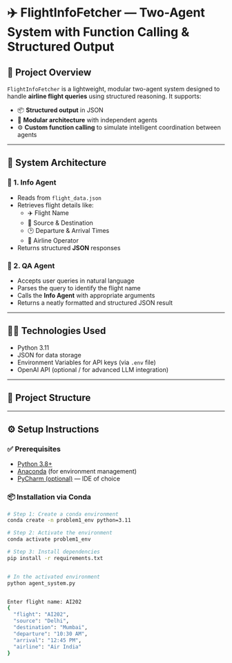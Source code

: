 # ✈️ FlightInfoFetcher — Two-Agent System with Function Calling & Structured Output

## 📌 Project Overview
`FlightInfoFetcher` is a lightweight, modular two-agent system designed to handle **airline flight queries** using structured reasoning. It supports:
- 📦 **Structured output** in JSON
- 🧠 **Modular architecture** with independent agents
- ⚙️ **Custom function calling** to simulate intelligent coordination between agents

---

## 🤖 System Architecture

### 🔹 1. **Info Agent**
- Reads from `flight_data.json`
- Retrieves flight details like:
  - ✈️ Flight Name
  - 🛫 Source & Destination
  - 🕑 Departure & Arrival Times
  - 🪪 Airline Operator
- Returns structured **JSON** responses

### 🔹 2. **QA Agent**
- Accepts user queries in natural language
- Parses the query to identify the flight name
- Calls the **Info Agent** with appropriate arguments
- Returns a neatly formatted and structured JSON result

---

## 🧑‍💻 Technologies Used
- Python 3.11
- JSON for data storage
- Environment Variables for API keys (via `.env` file)
- OpenAI API (optional / for advanced LLM integration)

---

## 📂 Project Structure


---

## ⚙️ Setup Instructions

### ✅ Prerequisites
- [Python 3.8+](https://www.python.org/downloads/)
- [Anaconda](https://www.anaconda.com/) (for environment management)
- [PyCharm (optional)](https://www.jetbrains.com/pycharm/) — IDE of choice

### 📦 Installation via Conda

```bash
# Step 1: Create a conda environment
conda create -n problem1_env python=3.11

# Step 2: Activate the environment
conda activate problem1_env

# Step 3: Install dependencies
pip install -r requirements.txt


# In the activated environment
python agent_system.py


Enter flight name: AI202
{
  "flight": "AI202",
  "source": "Delhi",
  "destination": "Mumbai",
  "departure": "10:30 AM",
  "arrival": "12:45 PM",
  "airline": "Air India"
}
